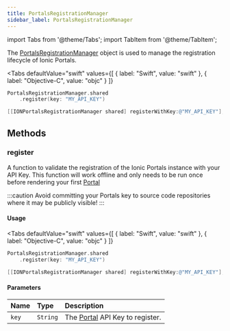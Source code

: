 ```yaml
---
title: PortalsRegistrationManager
sidebar_label: PortalsRegistrationManager
---
```


import Tabs from '@theme/Tabs';
import TabItem from '@theme/TabItem';

The [PortalsRegistrationManager](./portals-registration-manager) object is used to manage the registration lifecycle of Ionic Portals. 

<Tabs
  defaultValue="swift"
  values={[
    { label: "Swift", value: "swift" },
    { label: "Objective-C", value: "objc" }
  ]}
>

<TabItem value="swift">

```swift
PortalsRegistrationManager.shared
    .register(key: "MY_API_KEY")
```

</TabItem>

<TabItem value="objc">

```objectivec
[[IONPortalsRegistrationManager shared] registerWithKey:@"MY_API_KEY"];
```

</TabItem>

</Tabs>

## Methods

### register

A function to validate the registration of the Ionic Portals instance with your API Key. This function will work offline and only needs to be run once before rendering your first [Portal](./portal)

:::caution
Avoid committing your Portals key to source code repositories where it may be publicly visible!
:::

#### Usage

<Tabs
  defaultValue="swift"
  values={[
    { label: "Swift", value: "swift" },
    { label: "Objective-C", value: "objc" }
  ]}
>

<TabItem value="swift">

```swift
PortalsRegistrationManager.shared
    .register(key: "MY_API_KEY")
```

</TabItem>

<TabItem value="objc">

```objectivec
[[IONPortalsRegistrationManager shared] registerWithKey:@"MY_API_KEY"];
```

</TabItem>

</Tabs>

#### Parameters

Name | Type | Description
:------ | :------ | :------
`key` | `String` | The [Portal](./portal) API Key to register.

